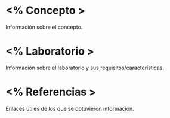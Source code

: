 # <% Concepto >

Información sobre el concepto.



# <% Laboratorio >

Información sobre el laboratorio y sus requisitos/características.



# <% Referencias >

Enlaces útiles de los que se obtuvieron información.
 
